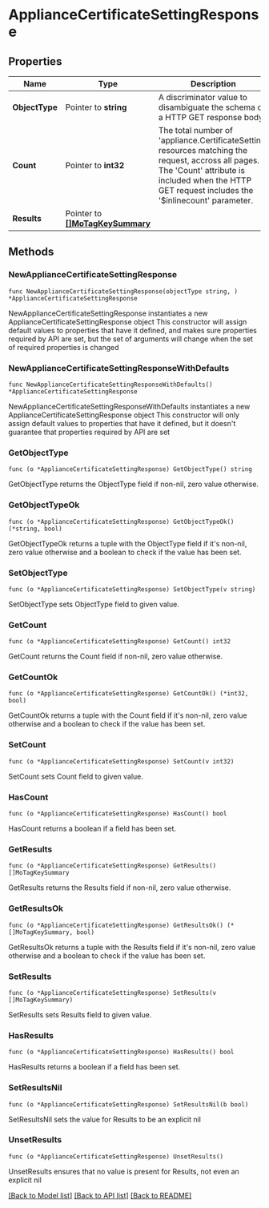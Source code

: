 # ApplianceCertificateSettingResponse

## Properties

Name | Type | Description | Notes
------------ | ------------- | ------------- | -------------
**ObjectType** | Pointer to **string** | A discriminator value to disambiguate the schema of a HTTP GET response body. | 
**Count** | Pointer to **int32** | The total number of &#39;appliance.CertificateSetting&#39; resources matching the request, accross all pages. The &#39;Count&#39; attribute is included when the HTTP GET request includes the &#39;$inlinecount&#39; parameter. | [optional] 
**Results** | Pointer to [**[]MoTagKeySummary**](MoTagKeySummary.md) |  | [optional] 

## Methods

### NewApplianceCertificateSettingResponse

`func NewApplianceCertificateSettingResponse(objectType string, ) *ApplianceCertificateSettingResponse`

NewApplianceCertificateSettingResponse instantiates a new ApplianceCertificateSettingResponse object
This constructor will assign default values to properties that have it defined,
and makes sure properties required by API are set, but the set of arguments
will change when the set of required properties is changed

### NewApplianceCertificateSettingResponseWithDefaults

`func NewApplianceCertificateSettingResponseWithDefaults() *ApplianceCertificateSettingResponse`

NewApplianceCertificateSettingResponseWithDefaults instantiates a new ApplianceCertificateSettingResponse object
This constructor will only assign default values to properties that have it defined,
but it doesn't guarantee that properties required by API are set

### GetObjectType

`func (o *ApplianceCertificateSettingResponse) GetObjectType() string`

GetObjectType returns the ObjectType field if non-nil, zero value otherwise.

### GetObjectTypeOk

`func (o *ApplianceCertificateSettingResponse) GetObjectTypeOk() (*string, bool)`

GetObjectTypeOk returns a tuple with the ObjectType field if it's non-nil, zero value otherwise
and a boolean to check if the value has been set.

### SetObjectType

`func (o *ApplianceCertificateSettingResponse) SetObjectType(v string)`

SetObjectType sets ObjectType field to given value.


### GetCount

`func (o *ApplianceCertificateSettingResponse) GetCount() int32`

GetCount returns the Count field if non-nil, zero value otherwise.

### GetCountOk

`func (o *ApplianceCertificateSettingResponse) GetCountOk() (*int32, bool)`

GetCountOk returns a tuple with the Count field if it's non-nil, zero value otherwise
and a boolean to check if the value has been set.

### SetCount

`func (o *ApplianceCertificateSettingResponse) SetCount(v int32)`

SetCount sets Count field to given value.

### HasCount

`func (o *ApplianceCertificateSettingResponse) HasCount() bool`

HasCount returns a boolean if a field has been set.

### GetResults

`func (o *ApplianceCertificateSettingResponse) GetResults() []MoTagKeySummary`

GetResults returns the Results field if non-nil, zero value otherwise.

### GetResultsOk

`func (o *ApplianceCertificateSettingResponse) GetResultsOk() (*[]MoTagKeySummary, bool)`

GetResultsOk returns a tuple with the Results field if it's non-nil, zero value otherwise
and a boolean to check if the value has been set.

### SetResults

`func (o *ApplianceCertificateSettingResponse) SetResults(v []MoTagKeySummary)`

SetResults sets Results field to given value.

### HasResults

`func (o *ApplianceCertificateSettingResponse) HasResults() bool`

HasResults returns a boolean if a field has been set.

### SetResultsNil

`func (o *ApplianceCertificateSettingResponse) SetResultsNil(b bool)`

 SetResultsNil sets the value for Results to be an explicit nil

### UnsetResults
`func (o *ApplianceCertificateSettingResponse) UnsetResults()`

UnsetResults ensures that no value is present for Results, not even an explicit nil

[[Back to Model list]](../README.md#documentation-for-models) [[Back to API list]](../README.md#documentation-for-api-endpoints) [[Back to README]](../README.md)


